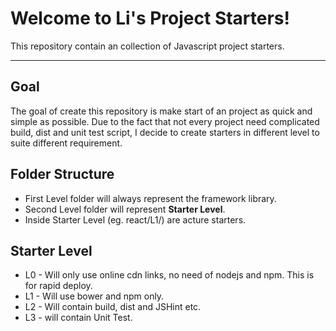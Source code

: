 Welcome to Li's Project Starters!
===================

This repository contain an collection of Javascript project starters. 

-------

Goal
--------------
The goal of create this repository is make start of an project as quick and simple as possible. Due to the fact that not every project need complicated build, dist and unit test script, I decide to create starters in different level to suite different requirement.

Folder Structure
---------------
- First Level folder will always represent the framework library.
- Second Level folder will represent **Starter Level**.
- Inside Starter Level (eg. react/L1/) are acture starters.

Starter Level
--------------
- L0 - Will only use online cdn links, no need of nodejs and npm.  This is for rapid deploy. 
- L1 - Will use bower and npm only.
- L2 - Will contain build, dist and JSHint etc.
- L3 - will contain Unit Test.


